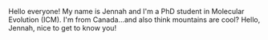 Hello everyone! My name is Jennah and I'm a PhD student in Molecular Evolution (ICM). I'm from Canada...and also think mountains are cool? 
Hello, Jennah, nice to get to know you!
